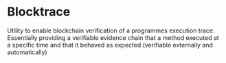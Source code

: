 # Blocktrace
Utility to enable blockchain verification of a programmes execution trace.  Essentially providing a verifiable evidence chain that a method executed at a specific time and that it behaved as expected (verifiable externally and automatically)
